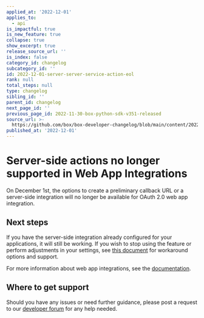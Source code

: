 ```yaml
---
applied_at: '2022-12-01'
applies_to:
  - api
is_impactful: true
is_new_feature: true
collapse: true
show_excerpt: true
release_source_url: ''
is_index: false
category_id: changelog
subcategory_id: ''
id: 2022-12-01-server-server-service-action-eol
rank: null
total_steps: null
type: changelog
sibling_id: ''
parent_id: changelog
next_page_id: ''
previous_page_id: 2022-11-30-box-python-sdk-v351-released
source_url: >-
  https://github.com/box/box-developer-changelog/blob/main/content/2022/12-01-server-server-service-action-eol.md
published_at: '2022-12-01'
---
```

# Server-side actions no longer supported in Web App Integrations

On December 1st, the options to create a preliminary callback URL or a server-side integration will no longer be available for OAuth 2.0 web app integration.
<!-- more -->

## Next steps

If you have the server-side integration already configured for your applications, it will still be working.
If you wish to stop using the feature or perform adjustments in your settings, see [this document][2] for workaround options and support.

For more information about web app integrations, see the [documentation][3].

## Where to get support

Should you have any issues or need further guidance, please post a request to
our [developer forum][1] for any help needed.

[1]: https://support.box.com/hc/en-us/community/topics/360001932973-Platform-and-Developer-Forum
[2]: https://cloud.app.box.com/file/958463673555?s=uwk4jvanbofom2ckvk9q0wcnkc2vxqdy
[3]: g://applications/web-app-integrations/